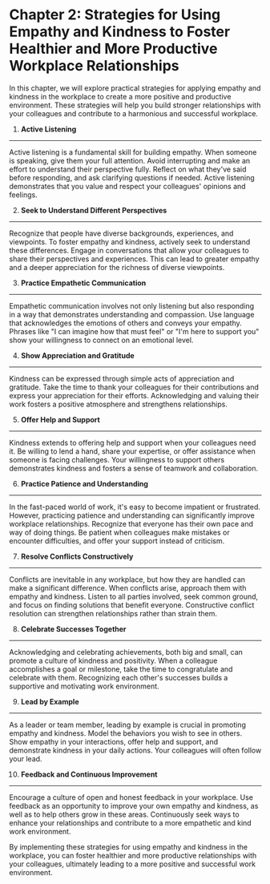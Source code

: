 Chapter 2: Strategies for Using Empathy and Kindness to Foster Healthier and More Productive Workplace Relationships
====================================================================================================================

In this chapter, we will explore practical strategies for applying empathy and kindness in the workplace to create a more positive and productive environment. These strategies will help you build stronger relationships with your colleagues and contribute to a harmonious and successful workplace.

1. **Active Listening**
-----------------------

Active listening is a fundamental skill for building empathy. When someone is speaking, give them your full attention. Avoid interrupting and make an effort to understand their perspective fully. Reflect on what they've said before responding, and ask clarifying questions if needed. Active listening demonstrates that you value and respect your colleagues' opinions and feelings.

2. **Seek to Understand Different Perspectives**
------------------------------------------------

Recognize that people have diverse backgrounds, experiences, and viewpoints. To foster empathy and kindness, actively seek to understand these differences. Engage in conversations that allow your colleagues to share their perspectives and experiences. This can lead to greater empathy and a deeper appreciation for the richness of diverse viewpoints.

3. **Practice Empathetic Communication**
----------------------------------------

Empathetic communication involves not only listening but also responding in a way that demonstrates understanding and compassion. Use language that acknowledges the emotions of others and conveys your empathy. Phrases like "I can imagine how that must feel" or "I'm here to support you" show your willingness to connect on an emotional level.

4. **Show Appreciation and Gratitude**
--------------------------------------

Kindness can be expressed through simple acts of appreciation and gratitude. Take the time to thank your colleagues for their contributions and express your appreciation for their efforts. Acknowledging and valuing their work fosters a positive atmosphere and strengthens relationships.

5. **Offer Help and Support**
-----------------------------

Kindness extends to offering help and support when your colleagues need it. Be willing to lend a hand, share your expertise, or offer assistance when someone is facing challenges. Your willingness to support others demonstrates kindness and fosters a sense of teamwork and collaboration.

6. **Practice Patience and Understanding**
------------------------------------------

In the fast-paced world of work, it's easy to become impatient or frustrated. However, practicing patience and understanding can significantly improve workplace relationships. Recognize that everyone has their own pace and way of doing things. Be patient when colleagues make mistakes or encounter difficulties, and offer your support instead of criticism.

7. **Resolve Conflicts Constructively**
---------------------------------------

Conflicts are inevitable in any workplace, but how they are handled can make a significant difference. When conflicts arise, approach them with empathy and kindness. Listen to all parties involved, seek common ground, and focus on finding solutions that benefit everyone. Constructive conflict resolution can strengthen relationships rather than strain them.

8. **Celebrate Successes Together**
-----------------------------------

Acknowledging and celebrating achievements, both big and small, can promote a culture of kindness and positivity. When a colleague accomplishes a goal or milestone, take the time to congratulate and celebrate with them. Recognizing each other's successes builds a supportive and motivating work environment.

9. **Lead by Example**
----------------------

As a leader or team member, leading by example is crucial in promoting empathy and kindness. Model the behaviors you wish to see in others. Show empathy in your interactions, offer help and support, and demonstrate kindness in your daily actions. Your colleagues will often follow your lead.

10. **Feedback and Continuous Improvement**
-------------------------------------------

Encourage a culture of open and honest feedback in your workplace. Use feedback as an opportunity to improve your own empathy and kindness, as well as to help others grow in these areas. Continuously seek ways to enhance your relationships and contribute to a more empathetic and kind work environment.

By implementing these strategies for using empathy and kindness in the workplace, you can foster healthier and more productive relationships with your colleagues, ultimately leading to a more positive and successful work environment.
